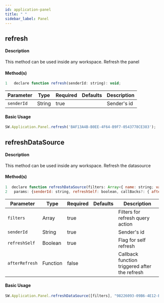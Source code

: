 ```yaml
---
id: application-panel
title: " "
sidebar_label: Panel
---
```


## refresh

#### Description

This method can be used inside any workspace. Refresh the panel

#### Method(s)

```javascript
1   declare function refresh(senderId: string): void;
```
<table className="custom-table">
    <thead>
        <tr>
            <th>Parameter</th>
            <th>Type</th>
            <th>Required</th>
            <th>Defaults</th>
            <th>Description</th>
        </tr>
    </thead>
    <tbody>
        <tr className="selected">
            <td><code>senderId</code></td>
            <td>String</td>
            <td>true</td>
            <td></td>
            <td>Sender's id</td>
        </tr>
    </tbody>
</table>


#### Basic Usage

```javascript
SW.Application.Panel.refresh('BAF13A4B-B0EE-4F64-B9F7-0543778CE383');
```


## refreshDataSource

#### Description

This method can be used inside any workspace. Refresh the datasource

#### Method(s)

```javascript
1  declare function refreshDataSource(filters: Array<{ name: string; value: string }>, 
2   params: {senderId: string, refreshSelf: boolean, callBacks?: { afterRefresh: Function }}): void;

```

<table className="custom-table">
    <thead>
        <tr>
            <th>Parameter</th>
            <th>Type</th>
            <th>Required</th>
            <th>Defaults</th>
            <th>Description</th>
        </tr>
    </thead>
    <tbody>
        <tr className="selected">
            <td><code>filters</code></td>
            <td>Array</td>
            <td>true</td>
            <td></td>
            <td>Filters for refresh query action</td>
        </tr>
        <tr className="selected">
            <td><code>senderId</code></td>
            <td>String</td>
            <td>true</td>
            <td></td>
            <td>Sender's id</td>
        </tr>
        <tr className="selected">
            <td><code>refreshSelf</code></td>
            <td>Boolean</td>
            <td>true</td>
            <td></td>
            <td>Flag for self refresh</td>
        </tr>
        <tr className="selected">
            <td><code>afterRefresh</code></td>
            <td>Function</td>
            <td>false</td>
            <td></td>
            <td>Callback function triggered after the refresh</td>
        </tr>
    </tbody>
</table>

#### Basic Usage

```javascript
SW.Application.Panel.refreshDataSource([filters], "98226093-09B6-4E12-B9C6-2AEED2963C31");
```